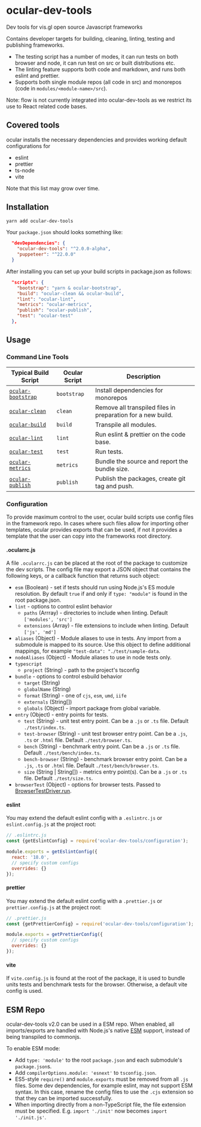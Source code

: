 # ocular-dev-tools

Dev tools for vis.gl open source Javascript frameworks

Contains developer targets for building, cleaning, linting, testing and publishing frameworks.

* The testing script has a number of modes, it can run tests on both browser and node, it can run test on src or built distributions etc.
* The linting feature supports both code and markdown, and runs both eslint and prettier.
* Supports both single module repos (all code in src) and monorepos (code in `modules/<module-name>/src`).

Note: flow is not currently integrated into ocular-dev-tools as we restrict its use to React related code bases.

## Covered tools

ocular installs the necessary dependencies and provides working default configurations for

- eslint
- prettier
- ts-node
- vite

Note that this list may grow over time.

## Installation

```bash
yarn add ocular-dev-tools
```

Your `package.json` should looks something like:

```json
  "devDependencies": {
    "ocular-dev-tools": "^2.0.0-alpha",
    "puppeteer": "^22.0.0"
  }
```

After installing you can set up your build scripts in package.json as follows:

```json
  "scripts": {
    "bootstrap": "yarn & ocular-bootstrap",
    "build": "ocular-clean && ocular-build",
    "lint": "ocular-lint",
    "metrics": "ocular-metrics",
    "publish": "ocular-publish",
    "test": "ocular-test"
  },
```

## Usage

### Command Line Tools

| Typical Build Script | Ocular Script | Description |
| --- | --- | --- |
| [`ocular-bootstrap`](docs/dev-tools/cli/ocular-bootstrap) | `bootstrap` | Install dependencies for monorepos |
| [`ocular-clean`](docs/dev-tools/cli/ocular-clean) | `clean` | Remove all transpiled files in preparation for a new build. |
| [`ocular-build`](docs/dev-tools/cli/ocular-build) | `build` | Transpile all modules. |
| [`ocular-lint`](docs/dev-tools/cli/ocular-lint) | `lint` | Run eslint & prettier on the code base. |
| [`ocular-test`](docs/dev-tools/cli/ocular-test) | `test` | Run tests. |
| [`ocular-metrics`](docs/dev-tools/cli/ocular-metrics) | `metrics` | Bundle the source and report the bundle size. |
| [`ocular-publish`](docs/dev-tools/cli/ocular-publish) | `publish` | Publish the packages, create git tag and push. |


### Configuration

To provide maximum control to the user, ocular build scripts use config files in the framework repo. In cases where such files allow for importing other templates, ocular provides exports that can be used, if not it provides a template that the user can copy into the frameworks root directory.

#### .ocularrc.js

A file `.ocularrc.js` can be placed at the root of the package to customize the dev scripts. The config file may export a JSON object that contains the following keys, or a callback function that returns such object:

- `esm` (Boolean) - set if tests should run using Node.js's ES module resolution. By default `true` if and only if `type: "module"` is found in the root package.json.
- `lint` - options to control eslint behavior
  + `paths` (Arrray) - directories to include when linting. Default `['modules', 'src']`
  + `extensions` (Array) - file extensions to include when linting. Default `['js', 'md']`
- `aliases` (Object) - Module aliases to use in tests. Any import from a submodule is mapped to its source. Use this object to define additional mappings, for example `"test-data": "./test/sample-data`.
- `nodeAliases` (Object) - Module aliases to use in node tests only.
- `typescript`
  + `project` (String) - path to the project's tsconfig
- `bundle` - options to control esbuild behavior
  + `target` (String)
  + `globalName` (String)
  + `format` (String) - one of `cjs`, `esm`, `umd`, `iife`
  + `externals` (String[])
  + `globals` (Object) - import package from global variable.
- `entry` (Object) - entry points for tests.
  + `test` (String) - unit test entry point. Can be a `.js` or `.ts` file. Default `./test/index.ts`.
  + `test-browser` (String) - unit test browser entry point. Can be a `.js`, `.ts` or `.html` file.  Default `./test/browser.ts`.
  + `bench` (String) - benchmark entry point. Can be a `.js` or `.ts` file. Default `./test/bench/index.ts`.
  + `bench-browser` (String) - benchmark browser entry point. Can be a `.js`, `.ts` or `.html` file. Default `./test/bench/browser.ts`.
  + `size` (String | String[]) - metrics entry point(s). Can be a `.js` or `.ts` file. Default `./test/size.ts`.
- `browserTest` (Object) - options for browser tests. Passed to [BrowserTestDriver.run](https://uber-web.github.io/probe.gl/#/documentation/api-reference-testing/browsertestdriver).


#### eslint

You may extend the default eslint config with a `.eslintrc.js` or `eslint.config.js` at the project root:

```js
// .eslintrc.js
const {getEslintConfig} = require('ocular-dev-tools/configuration');

module.exports = getEslintConfig({
  react: '18.0',
  // specify custom configs
  overrides: {}
});
```

#### prettier

You may extend the default eslint config with a `.prettier.js` or `prettier.config.js` at the project root:

```js
// .prettier.js
const {getPrettierConfig} = require('ocular-dev-tools/configuration');

module.exports = getPrettierConfig({
  // specify custom configs
  overrides: {}
});
```

#### vite

If `vite.config.js` is found at the root of the package, it is used to bundle units tests and benchmark tests for the browser. Otherwise, a default vite config is used.


## ESM Repo

ocular-dev-tools v2.0 can be used in a ESM repo. When enabled, all imports/exports are handled with Node.js's native [ESM](https://nodejs.org/api/esm.html#introduction) support, instead of being transpiled to commonjs.

To enable ESM mode:

- Add `type: 'module'` to the root `package.json` and each submodule's `package.json`s.
- Add `compilerOptions.module: 'esnext'` to `tsconfig.json`.
- ES5-style `require()` and `module.exports` must be removed from all `.js` files. Some dev dependencies, for example eslint, may not support ESM syntax. In this case, rename the config files to use the `.cjs` extension so that they can be imported successfully.
- When importing directly from a non-TypeScript file, the file extension must be specified. E.g. `import './init'` now becomes `import './init.js'`.
